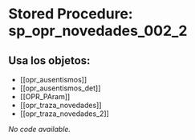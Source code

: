 # Stored Procedure: sp_opr_novedades_002_2

## Usa los objetos:
- [[opr_ausentismos]]
- [[opr_ausentismos_det]]
- [[OPR_PAram]]
- [[opr_traza_novedades]]
- [[opr_traza_novedades_2]]

*No code available.*

